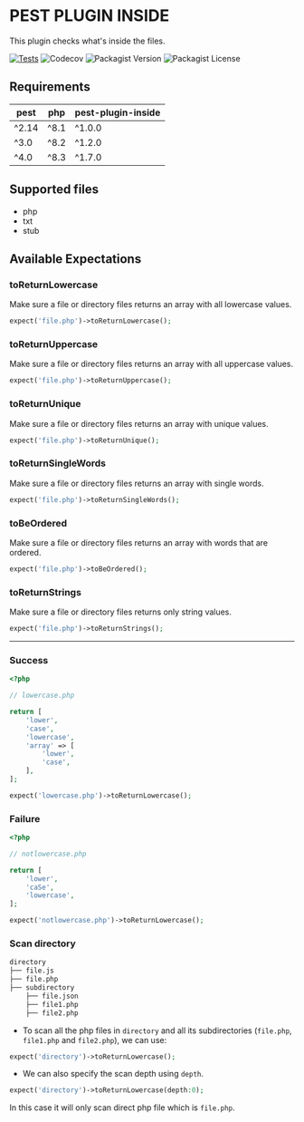 # PEST PLUGIN INSIDE

This plugin checks what's inside the files.


[![Tests](https://github.com/faissaloux/pest-plugin-inside/actions/workflows/tests.yml/badge.svg)](https://github.com/faissaloux/pest-plugin-inside/actions/workflows/tests.yml) ![Codecov](https://img.shields.io/codecov/c/github/faissaloux/pest-plugin-inside) ![Packagist Version](https://img.shields.io/packagist/v/faissaloux/pest-plugin-inside) ![Packagist License](https://img.shields.io/packagist/l/faissaloux/pest-plugin-inside)

## Requirements

| pest                | php     | pest-plugin-inside     |
| ------------------- | ------- | ---------------------- |
| ^2.14               | ^8.1    | ^1.0.0                 |
| ^3.0                | ^8.2    | ^1.2.0                 |
| ^4.0                | ^8.3    | ^1.7.0                 |

## Supported files
- php
- txt
- stub

## Available Expectations
### toReturnLowercase
Make sure a file or directory files returns an array with all lowercase values.
```php
expect('file.php')->toReturnLowercase();
```

### toReturnUppercase
Make sure a file or directory files returns an array with all uppercase values.
```php
expect('file.php')->toReturnUppercase();
```

### toReturnUnique
Make sure a file or directory files returns an array with unique values.
```php
expect('file.php')->toReturnUnique();
```

### toReturnSingleWords
Make sure a file or directory files returns an array with single words.
```php
expect('file.php')->toReturnSingleWords();
```

### toBeOrdered
Make sure a file or directory files returns an array with words that are ordered.
```php
expect('file.php')->toBeOrdered();
```

### toReturnStrings
Make sure a file or directory files returns only string values.
```php
expect('file.php')->toReturnStrings();
```

----

### Success

```php
<?php

// lowercase.php

return [
    'lower',
    'case',
    'lowercase',
    'array' => [
        'lower',
        'case',
    ],
];

```

```php
expect('lowercase.php')->toReturnLowercase();
```

### Failure

```php
<?php

// notlowercase.php

return [
    'lower',
    'caSe',
    'lowercase',
];

```

```php
expect('notlowercase.php')->toReturnLowercase();
```

### Scan directory

```bash
directory
├── file.js
├── file.php
├── subdirectory
    ├── file.json
    ├── file1.php
    ├── file2.php
```

- To scan all the php files in `directory` and all its subdirectories (`file.php`, `file1.php` and `file2.php`), we can use:
```php
expect('directory')->toReturnLowercase();
```

- We can also specify the scan depth using `depth`.
```php
expect('directory')->toReturnLowercase(depth:0);
```
In this case it will only scan direct php file which is `file.php`.
